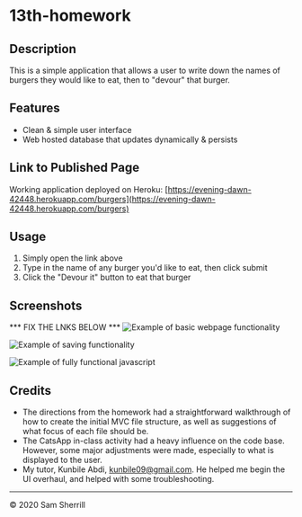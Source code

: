 # 13th-homework
## Description

This is a simple application that allows a user to write down the names of burgers they would like to eat, then to "devour" that burger.



## Features

- Clean & simple user interface
- Web hosted database that updates dynamically & persists 

## Link to Published Page

Working application deployed on Heroku: [https://evening-dawn-42448.herokuapp.com/burgers](https://evening-dawn-42448.herokuapp.com/burgers)

## Usage

1. Simply open the link above 
2. Type in the name of any burger you'd like to eat, then click submit
3. Click the "Devour it" button to eat that burger 

## Screenshots

*** FIX THE LNKS BELOW ***
![Example of basic webpage functionality](./assets/images/readme-screenshots/basic-website.png)

![Example of saving functionality](./assets/images/readme-screenshots/saving-functionality.png)

![Example of fully functional javascript](./assets/images/readme-screenshots/javascript-example.png)


## Credits
- The directions from the homework had a straightforward walkthrough of how to create the initial MVC file structure, as well as suggestions of what focus of each file should be.
- The CatsApp in-class activity had a heavy influence on the code base. However, some major adjustments were made, especially to what is displayed to the user.
- My tutor, Kunbile Abdi, [kunbile09@gmail.com](kunbile09@gmail.com). He helped me begin the UI overhaul, and helped with some troubleshooting.

---
© 2020 Sam Sherrill

